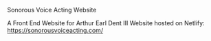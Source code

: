 Sonorous Voice Acting Website

A Front End Website for Arthur Earl Dent III
Website hosted on Netlify: https://sonorousvoiceacting.com/

